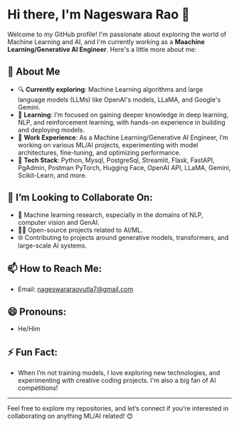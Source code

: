 # Hi there, I'm Nageswara Rao 👋

Welcome to my GitHub profile! I'm passionate about exploring the world of Machine Learning and AI, and I'm currently working as a **Maachine Learning/Generative AI Engineer**. Here's a little more about me:

## 👀 About Me
- 🔍 **Currently exploring**: Machine Learning algorithms and large language models (LLMs) like OpenAI's models, LLaMA, and Google's Gemini.
- 🌱 **Learning**: I’m focused on gaining deeper knowledge in deep learning, NLP, and reinforcement learning, with hands-on experience in building and deploying models.
- 💼 **Work Experience**: As a Machine Learning/Generative AI Engineer, I’m working on various ML/AI projects, experimenting with model architectures, fine-tuning, and optimizing performance.
- 🤖 **Tech Stack**: Python, Mysql, PostgreSql, Streamlit, Flask, FastAPI, PgAdmin, Postman PyTorch, Hugging Face, OpenAI API, LLaMA, Gemini, Scikit-Learn, and more.

## 💞️ I’m Looking to Collaborate On:
- 🔬 Machine learning research, especially in the domains of NLP, computer vision and GenAI.
- 🧑‍💻 Open-source projects related to AI/ML.
- 🌐 Contributing to projects around generative models, transformers, and large-scale AI systems.

## 📫 How to Reach Me:
- Email: nageswararaovutla7@gmail.com

## 😄 Pronouns:
- He/Him

## ⚡ Fun Fact:
- When I’m not training models, I love exploring new technologies, and experimenting with creative coding projects. I'm also a big fan of AI competitions!

---

Feel free to explore my repositories, and let’s connect if you’re interested in collaborating on anything ML/AI related! 😊
